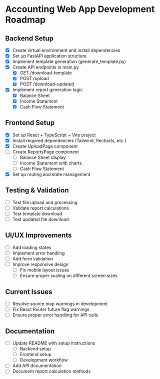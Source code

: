# Accounting Web App Development Roadmap

## Backend Setup
- [x] Create virtual environment and install dependencies
- [x] Set up FastAPI application structure
- [x] Implement template generation (generate_template.py)
- [x] Create API endpoints in main.py
  - [x] GET /download-template
  - [x] POST /upload
  - [x] POST /download-updated
- [x] Implement report generation logic
  - [x] Balance Sheet
  - [x] Income Statement
  - [x] Cash Flow Statement

## Frontend Setup
- [x] Set up React + TypeScript + Vite project
- [x] Install required dependencies (Tailwind, Recharts, etc.)
- [x] Create UploadPage component
- [ ] Create ReportsPage component
  - [ ] Balance Sheet display
  - [ ] Income Statement with charts
  - [ ] Cash Flow Statement
- [x] Set up routing and state management

## Testing & Validation
- [ ] Test file upload and processing
- [ ] Validate report calculations
- [ ] Test template download
- [ ] Test updated file download

## UI/UX Improvements
- [ ] Add loading states
- [ ] Implement error handling
- [ ] Add form validation
- [ ] Improve responsive design
  - [ ] Fix mobile layout issues
  - [ ] Ensure proper scaling on different screen sizes

## Current Issues
- [ ] Resolve source map warnings in development
- [ ] Fix React Router future flag warnings
- [ ] Ensure proper error handling for API calls

## Documentation
- [ ] Update README with setup instructions
  - [ ] Backend setup
  - [ ] Frontend setup
  - [ ] Development workflow
- [ ] Add API documentation
- [ ] Document report calculation methods
